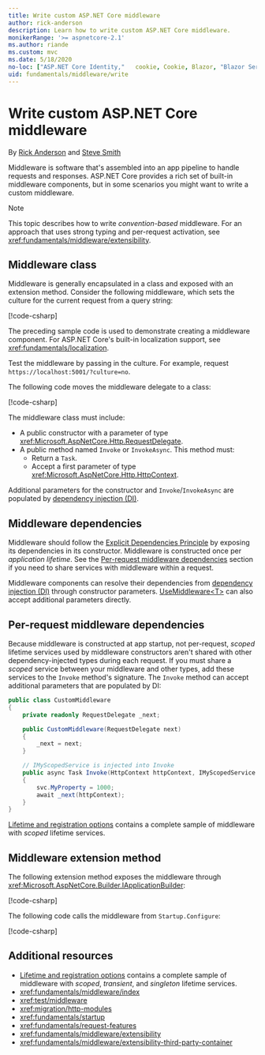 ```yaml
---
title: Write custom ASP.NET Core middleware
author: rick-anderson
description: Learn how to write custom ASP.NET Core middleware.
monikerRange: '>= aspnetcore-2.1'
ms.author: riande
ms.custom: mvc
ms.date: 5/18/2020
no-loc: ["ASP.NET Core Identity,"   cookie, Cookie, Blazor, "Blazor Server", "Blazor WebAssembly", "Identity", "Let's Encrypt", Razor, SignalR]
uid: fundamentals/middleware/write
---
```

# Write custom ASP.NET Core middleware

By [Rick Anderson](https://twitter.com/RickAndMSFT) and [Steve Smith](https://ardalis.com/)

Middleware is software that's assembled into an app pipeline to handle requests and responses. ASP.NET Core provides a rich set of built-in middleware components, but in some scenarios you might want to write a custom middleware.

> [!NOTE]
> This topic describes how to write *convention-based* middleware. For an approach that uses strong typing and per-request activation, see <xref:fundamentals/middleware/extensibility>.

## Middleware class

Middleware is generally encapsulated in a class and exposed with an extension method. Consider the following middleware, which sets the culture for the current request from a query string:

[!code-csharp[](write/snapshot/StartupCulture.cs)]

The preceding sample code is used to demonstrate creating a middleware component. For ASP.NET Core's built-in localization support, see <xref:fundamentals/localization>.

Test the middleware by passing in the culture. For example, request `https://localhost:5001/?culture=no`.

The following code moves the middleware delegate to a class:

[!code-csharp[](write/snapshot/RequestCultureMiddleware.cs)]

The middleware class must include:

* A public constructor with a parameter of type <xref:Microsoft.AspNetCore.Http.RequestDelegate>.
* A public method named `Invoke` or `InvokeAsync`. This method must:
  * Return a `Task`.
  * Accept a first parameter of type <xref:Microsoft.AspNetCore.Http.HttpContext>.
  
Additional parameters for the constructor and `Invoke`/`InvokeAsync` are populated by [dependency injection (DI)](xref:fundamentals/dependency-injection).

## Middleware dependencies

Middleware should follow the [Explicit Dependencies Principle](/dotnet/standard/modern-web-apps-azure-architecture/architectural-principles#explicit-dependencies) by exposing its dependencies in its constructor. Middleware is constructed once per *application lifetime*. See the [Per-request middleware dependencies](#per-request-middleware-dependencies) section if you need to share services with middleware within a request.

Middleware components can resolve their dependencies from [dependency injection (DI)](xref:fundamentals/dependency-injection) through constructor parameters. [UseMiddleware&lt;T&gt;](/dotnet/api/microsoft.aspnetcore.builder.usemiddlewareextensions.usemiddleware#Microsoft_AspNetCore_Builder_UseMiddlewareExtensions_UseMiddleware_Microsoft_AspNetCore_Builder_IApplicationBuilder_System_Type_System_Object___) can also accept additional parameters directly.

## Per-request middleware dependencies

Because middleware is constructed at app startup, not per-request, *scoped* lifetime services used by middleware constructors aren't shared with other dependency-injected types during each request. If you must share a *scoped* service between your middleware and other types, add these services to the `Invoke` method's signature. The `Invoke` method can accept additional parameters that are populated by DI:

```csharp
public class CustomMiddleware
{
    private readonly RequestDelegate _next;

    public CustomMiddleware(RequestDelegate next)
    {
        _next = next;
    }

    // IMyScopedService is injected into Invoke
    public async Task Invoke(HttpContext httpContext, IMyScopedService svc)
    {
        svc.MyProperty = 1000;
        await _next(httpContext);
    }
}
```

[Lifetime and registration options](xref:fundamentals/dependency-injection#lifetime-and-registration-options) contains a complete sample of middleware with *scoped* lifetime services.

## Middleware extension method

The following extension method exposes the middleware through <xref:Microsoft.AspNetCore.Builder.IApplicationBuilder>:

[!code-csharp[](write/snapshot/RequestCultureMiddlewareExtensions.cs)]

The following code calls the middleware from `Startup.Configure`:

[!code-csharp[](write/snapshot/Startup.cs?highlight=5)]

## Additional resources

* [Lifetime and registration options](xref:fundamentals/dependency-injection#lifetime-and-registration-options) contains a complete sample of middleware with *scoped*, *transient*, and *singleton* lifetime services.
* <xref:fundamentals/middleware/index>
* <xref:test/middleware>
* <xref:migration/http-modules>
* <xref:fundamentals/startup>
* <xref:fundamentals/request-features>
* <xref:fundamentals/middleware/extensibility>
* <xref:fundamentals/middleware/extensibility-third-party-container>
